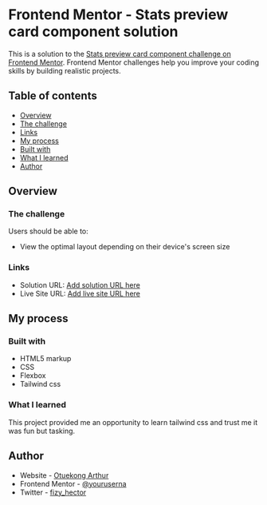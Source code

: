 # Frontend Mentor - Stats preview card component solution

This is a solution to the [Stats preview card component challenge on Frontend Mentor](https://www.frontendmentor.io/challenges/stats-preview-card-component-8JqbgoU62). Frontend Mentor challenges help you improve your coding skills by building realistic projects. 

## Table of contents

  -  [Overview](#overview)
  - [The challenge](#the-challenge)
  - [Links](#links)
  - [My process](#my-process)
  - [Built with](#built-with)
  - [What I learned](#what-i-learned)
  - [Author](#author)


## Overview

### The challenge

Users should be able to:

- View the optimal layout depending on their device's screen size

### Links

- Solution URL: [Add solution URL here](https://your-solution-url.com)
- Live Site URL: [Add live site URL here](https://simple-flex-design.netlify.app  )

## My process

### Built with

- HTML5 markup
- CSS
- Flexbox
- Tailwind css

### What I learned

This project provided me an opportunity to learn tailwind css and trust me it was fun but tasking.

## Author

- Website - [Otuekong Arthur](https://www.otuekong-arthur.netlify.app)
- Frontend Mentor - [@youruserna](https://www.frontendmentor.io/profile/yourusername)
- Twitter - [fizy_hector](https://www.twitter.com/fizy_hector)
